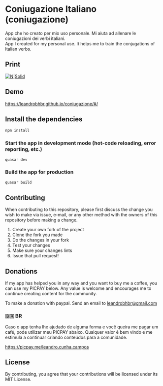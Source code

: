 # Coniugazione Italiano (coniugazione)

App che ho creato per mio uso personale. Mi aiuta ad allenare le coniugazioni dei verbi italiani. <br>
App I created for my personal use. It helps me to train the conjugations of Italian verbs.

## Print

[![N|Solid](https://github.com/leandrobhbr/coniugazione/blob/master/docs/printConiugazione.png?raw=true)](https://leandrobhbr.github.io/coniugazione/#/)


## Demo

https://leandrobhbr.github.io/coniugazione/#/

## Install the dependencies
```bash
npm install
```

### Start the app in development mode (hot-code reloading, error reporting, etc.)
```bash
quasar dev
```

### Build the app for production
```bash
quasar build
```

## Contributing

When contributing to this repository, please first discuss the change you wish to make via issue, e-mail, or any other method with the owners of this repository before making a change.

1. Create your own fork of the project
2. Clone the fork you made
3. Do the changes in your fork
4. Test your changes
5. Make sure your changes lints
6. Issue that pull request!

## Donations

If my app has helped you in any way and you want to buy me a coffee, you can use my PICPAY below. Any value is welcome and encourages me to continue creating content for the community.

To make a donation with paypal. Send an email to <a href="mailto:leandrobhbr@gmail.com">leandrobhbr@gmail.com</a>


### 🇧🇷 **BR**

 Caso o app tenha lhe ajudado de alguma forma e você queira me pagar um café, pode utilizar meu PICPAY abaixo. Qualquer valor é bem vindo e me estimula a continuar criando conteúdos para a comunidade.

https://picpay.me/leandro.cunha.campos


## License

By contributing, you agree that your contributions will be licensed under its MIT License.

